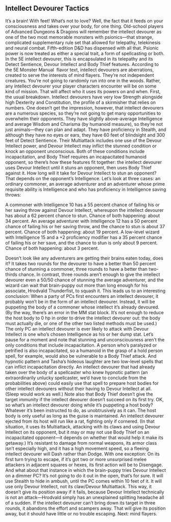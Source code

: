 ## Intellect Devourer Tactics

It’s a brain! With feet! What’s not to love? Well, the fact that it feeds on your consciousness and takes over your body, for one thing.
Old-school players of Advanced Dungeons & Dragons will remember the intellect devourer as one of the two most memorable monsters with psionics—that strange, complicated supplementary rule set that allowed for telepathy, telekinesis and neural combat. Fifth-edition D&D has dispensed with all that. Psionic power is now treated as either a special trait, a form of spellcasting or both. In the 5E intellect devourer, this is encapsulated in its telepathy and its Detect Sentience, Devour Intellect and Body Thief features.
According to the 5E Monster Manual  flavor text, intellect devourers are aberrations, created to serve the interests of mind flayers. They’re not independent creatures. You’re not going to randomly run into one in the woods. Rather, any intellect devourer your player characters encounter will be on some kind of mission. That will affect who it uses its powers on and when.
First, the usual breakdown. Intellect devourers have very low Strength alongside high Dexterity and Constitution, the profile of a skirmisher that relies on numbers. One doesn’t get the impression, however, that intellect devourers are a numerous species, so they’re not going to get many opportunities to overwhelm their opponents. They have slightly above-average Intelligence and average Wisdom and Charisma (by humanoid measure), so they’re not just animals—they can plan and adapt. They have proficiency in Stealth, and although they have no eyes or ears, they have 60 feet of blindsight and 300 feet of Detect Sentience.
Their Multiattack includes one use of the Devour Intellect power, and Devour Intellect may inflict the stunned condition or knock an opponent unconscious. Both of these conditions include incapacitation, and Body Thief requires an incapacitated humanoid opponent, so there’s how these features fit together: the intellect devourer uses Devour Intellect until it stuns an opponent, then uses Body Thief against it.
How long will it take for Devour Intellect to stun an opponent? That depends on the opponent’s Intelligence. Let’s look at three cases: an ordinary commoner, an average adventurer and an adventurer whose prime requisite ability is Intelligence and who has proficiency in Intelligence saving throws:

A commoner with Intelligence 10 has a 55 percent chance of failing his or her saving throw against Devour Intellect, whereupon the intellect devourer has about a 62 percent chance to stun. Chance of both happening: about 34 percent.
An average adventurer with Intelligence 12 has a 50 percent chance of failing his or her saving throw, and the chance to stun is about 37 percent. Chance of both happening: about 19 percent.
A low-level wizard with Intelligence 15 and a +2 proficiency modifier has a 35 percent chance of failing his or her save, and the chance to stun is only about 9 percent. Chance of both happening: about 3 percent.

Doesn’t look like any adventurers are getting their brains eaten today, does it? It takes two rounds for the devourer to have a better than 50 percent chance of stunning a commoner, three rounds to have a better than two-thirds chance. In contrast, three rounds aren’t enough to give the intellect devourer even a 50/50 chance of stunning the average adventurer, and the wizard can wait that brain-puppy out more than long enough for his associate, Hrodvald Thunderfist, to squash it.
This leads us to an interesting conclusion: When a party of PCs first encounters an intellect devourer, it probably won’t be in the form of an intellect devourer. Instead, it will be puppeting the body of a commoner whose intellect it’s already devoured. (By the way, there’s an error in the MM stat block. It’s not enough to reduce the host body to 0 hp in order to drive the intellect devourer out: the body must actually die, or one of the other two listed methods must be used.) The only PC an intellect devourer is ever likely to attack with Devour Intellect is one who’s chosen Intelligence as his or her dump stat.
Let’s pause for a moment and note that stunning and unconsciousness aren’t the only conditions that include incapacitation. A person who’s paralyzed or petrified is also incapacitated, so a humanoid in the grasp of a hold person spell, for example, would also be vulnerable to a Body Thief attack. And hypnotic pattern and Tasha’s hideous laughter are two low-level spells that can inflict incapacitation directly. An intellect devourer that had already taken over the body of a spellcaster who knew hypnotic pattern (an extraordinarily unlucky spellcaster, we’d have to conclude from the probabilities above) could easily use that spell to prepare host bodies for other intellect devourers without their having to Devour Intellect at all. (Sleep would work as well.) Note also that Body Thief doesn’t give the target immunity if the intellect devourer doesn’t succeed on its first try.
OK, so what’s an intellect devourer doing while it’s puppeting a host body? Whatever it’s been instructed to do, as unobtrusively as it can. The host body is only useful as long as the guise is maintained. An intellect devourer ejected from its host will run like a rat, fighting only if cornered. (In that situation, it uses its Multiattack, attacking with its claws and using Devour Intellect on its opponent, but it may or may not use Body Thief on an incapacitated opponent—it depends on whether that would help it make its getaway.) It’s resistant to damage from normal weapons, its armor class isn’t especially high, and it has a high movement speed, so a fleeing intellect devourer will Dash rather than Dodge. With one exception: On its first turn trying to escape, if it’s got two or more unsurprised melee attackers in adjacent squares or hexes, its first action will be to Disengage.
And what about that instance in which the brain-puppy tries Devour Intellect on a dimmer PC? It’s not going to do it out in the open, that’s for sure. It will use Stealth to hide in ambush, until the PC comes within 10 feet of it. It will use only Devour Intellect, not its claw/Devour Multiattack. This way, it doesn’t give its position away if it fails, because Devour Intellect technically is not an attack—Hrodvald simply has an unexplained splitting headache all of a sudden. If the intellect devourer can’t bring down its target in three rounds, it abandons the effort and scampers away. That will give its position away, but it should have little or no trouble escaping.
Next: mind flayers.
